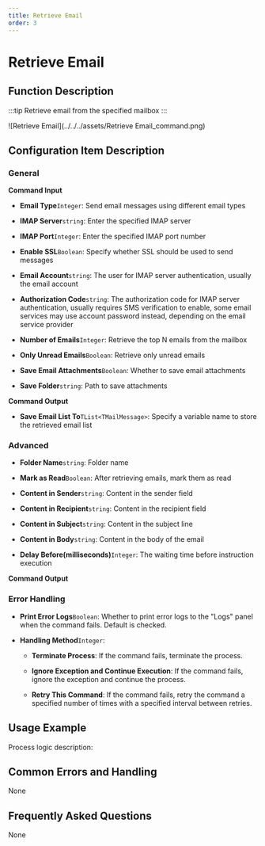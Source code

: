 ```yaml
---
title: Retrieve Email
order: 3
---
```


# Retrieve Email

## Function Description

:::tip 
Retrieve email from the specified mailbox
:::

![Retrieve Email](../../../assets/Retrieve Email_command.png)

## Configuration Item Description

### General

**Command Input**

- **Email Type**`Integer`: Send email messages using different email types

- **IMAP Server**`string`: Enter the specified IMAP server

- **IMAP Port**`Integer`: Enter the specified IMAP port number

- **Enable SSL**`Boolean`: Specify whether SSL should be used to send messages

- **Email Account**`string`: The user for IMAP server authentication, usually the email account

- **Authorization Code**`string`: The authorization code for IMAP server authentication, usually requires SMS verification to enable, some email services may use account password instead, depending on the email service provider

- **Number of Emails**`Integer`: Retrieve the top N emails from the mailbox

- **Only Unread Emails**`Boolean`: Retrieve only unread emails

- **Save Email Attachments**`Boolean`: Whether to save email attachments

- **Save Folder**`string`: Path to save attachments


**Command Output**

- **Save Email List To**`TList<TMailMessage>`: Specify a variable name to store the retrieved email list

### Advanced

- **Folder Name**`string`: Folder name

- **Mark as Read**`Boolean`: After retrieving emails, mark them as read

- **Content in Sender**`string`: Content in the sender field

- **Content in Recipient**`string`: Content in the recipient field

- **Content in Subject**`string`: Content in the subject line

- **Content in Body**`string`: Content in the body of the email

- **Delay Before(milliseconds)**`Integer`: The waiting time before instruction execution


**Command Output**

### Error Handling

- **Print Error Logs**`Boolean`: Whether to print error logs to the "Logs" panel when the command fails. Default is checked. 

- **Handling Method**`Integer`:

    - **Terminate Process**: If the command fails, terminate the process.

    - **Ignore Exception and Continue Execution**: If the command fails, ignore the exception and continue the process.

    - **Retry This Command**: If the command fails, retry the command a specified number of times with a specified interval between retries.

## Usage Example

Process logic description:

## Common Errors and Handling

None

## Frequently Asked Questions

None

